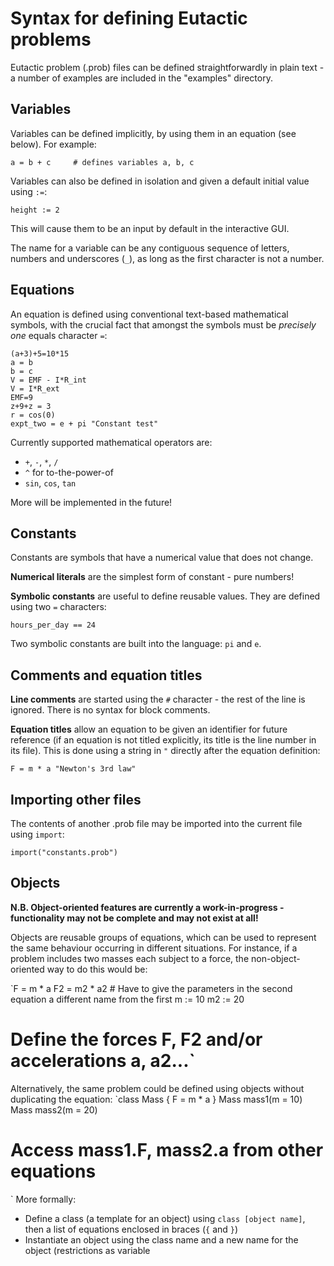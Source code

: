 # Syntax for defining Eutactic problems
Eutactic problem (.prob) files can be defined straightforwardly in plain text - a number of examples are included in the "examples" directory. 

## Variables
Variables can be defined implicitly, by using them in an equation (see below). For example:

`a = b + c     # defines variables a, b, c`

Variables can also be defined in isolation and given a default initial value using `:=`:

`height := 2`

This will cause them to be an input by default in the interactive GUI.

The name for a variable can be any contiguous sequence of letters, numbers and underscores (`_`), as long as the first character is not a number.

## Equations

An equation is defined using conventional text-based mathematical symbols, with the crucial fact that amongst the symbols must be *precisely one* equals character `=`:

```
(a+3)+5=10*15
a = b
b = c
V = EMF - I*R_int
V = I*R_ext
EMF=9
z+9+z = 3
r = cos(0)
expt_two = e + pi "Constant test"
```

Currently supported mathematical operators are:
* `+`, `-`, `*`, `/`
* `^` for to-the-power-of
* `sin`, `cos`, `tan`

More will be implemented in the future!

## Constants
Constants are symbols that have a numerical value that does not change.

**Numerical literals** are the simplest form of constant - pure numbers!

**Symbolic constants** are useful to define reusable values. They are defined using two `=` characters:

`hours_per_day == 24`

Two symbolic constants are built into the language: `pi` and `e`.

## Comments and equation titles
**Line comments** are started using the `#` character - the rest of the line is ignored. There is no syntax for block comments.

**Equation titles** allow an equation to be given an identifier for future reference (if an equation is not titled explicitly, its title is the line number in its file). This is done using a string in `"` directly after the equation definition:

`F = m * a "Newton's 3rd law"`

## Importing other files

The contents of another .prob file may be imported into the current file using `import`:

`import("constants.prob")`

## Objects

**N.B. Object-oriented features are currently a work-in-progress - functionality may not be complete and may not exist at all!**

Objects are reusable groups of equations, which can be used to represent the same behaviour occurring in different situations. For instance, if a problem includes two masses each subject to a force, the non-object-oriented way to do this would be:

`F = m * a
F2 = m2 * a2 # Have to give the parameters in the second equation a different name from the first
m := 10
m2 := 20
# Define the forces F, F2 and/or accelerations a, a2...`

Alternatively, the same problem could be defined using objects without duplicating the equation:
`class Mass {
    F = m * a
}
Mass mass1(m = 10)
Mass mass2(m = 20)
# Access mass1.F, mass2.a from other equations
`
More formally:
* Define a class (a template for an object) using `class [object name]`, then a list of equations enclosed in braces (`{` and `}`)
* Instantiate an object using the class name and a new name for the object (restrictions as variable
